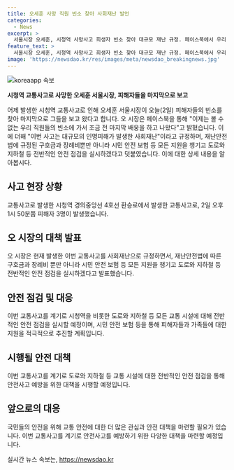 ```yaml
---
title: 오세훈 사망 직원 빈소 찾아 사회재난 발언
categories:
  - News
excerpt: >
  서울시장 오세훈, 시청역 사망사고 희생자 빈소 찾아 대규모 재난 규정. 페이스북에서 우리 직원들의 빈소에 마지막 배웅 밝혀. 대규모 피해로 재난안전법 규정된 구호금 및 안전 보험 등 모든 지원 챙기고 전반적인 안전 점검 실시 예정. (#시청역 #교통사고 #희생자)
feature_text: >
  서울시장 오세훈, 시청역 사망사고 희생자 빈소 찾아 대규모 재난 규정. 페이스북에서 우리 직원들의 빈소에 마지막 배웅 밝혀. 대규모 피해로 재난안전법 규정된 구호금 및 안전 보험 등 모든 지원 챙기고 전반적인 안전 점검 실시 예정. (#시청역 #교통사고 #희생자)
image: 'https://newsdao.kr/res/images/meta/newsdao_breakingnews.jpg'
---
```


<p><img src="https://newsdao.kr/res/images/meta/newsdao_breakingnews.jpg" alt="koreaapp 속보" /></p>

<p><b>시청역 교통사고로 사망한 오세훈 서울시장, 피해자들을 마지막으로 보고</b></p>

<p data-ke-size="size16">어제 발생한 시청역 교통사고로 인해 오세훈 서울시장이 오늘(2일) 피해자들의 빈소를 찾아 마지막으로 그들을 보고 왔다고 합니다. 오 시장은 페이스북을 통해 "이제는 볼 수 없는 우리 직원들의 빈소에 가서 조금 전 마지막 배웅을 하고 나왔다"고 밝혔습니다. 이에 더해 "이번 사고는 대규모의 인명피해가 발생한 사회재난"이라고 규정하며, 재난안전법에 규정된 구호금과 장례비뿐만 아니라 시민 안전 보험 등 모든 지원을 챙기고 도로와 지하철 등 전반적인 안전 점검을 실시하겠다고 덧붙였습니다. 이에 대한 상세 내용을 알아봅시다.</p>

<h2 data-ke-size="size26">사고 현장 상황</h2>

<p data-ke-size="size16">교통사고로 발생한 시청역 경의중앙선 4호선 환승로에서 발생한 교통사고로, 2일 오후 1시 50분쯤 피해자 3명이 발생했습니다.</p>

<h2 data-ke-size="size26">오 시장의 대책 발표</h2>

<p data-ke-size="size16">오 시장은 현재 발생한 이번 교통사고를 사회재난으로 규정하면서, 재난안전법에 따른 구호금과 장례비 뿐만 아니라 시민 안전 보험 등 모든 지원을 챙기고 도로와 지하철 등 전반적인 안전 점검을 실시하겠다고 발표했습니다.</p>

<h2 data-ke-size="size26">안전 점검 및 대응</h2>

<p data-ke-size="size16">이번 교통사고를 계기로 시청역을 비롯한 도로와 지하철 등 모든 교통 시설에 대해 전반적인 안전 점검을 실시할 예정이며, 시민 안전 보험 등을 통해 피해자들과 가족들에 대한 지원을 적극적으로 추진할 계획입니다.</p>

<h2 data-ke-size="size26">시행될 안전 대책</h2>

<p data-ke-size="size16">이번 교통사고를 계기로 도로와 지하철 등 교통 시설에 대한 전반적인 안전 점검을 통해 안전사고 예방을 위한 대책을 시행할 예정입니다.</p>

<h2 data-ke-size="size26">앞으로의 대응</h2>

<p data-ke-size="size16">국민들의 안전을 위해 교통 안전에 대한 더 많은 관심과 안전 대책을 마련할 필요가 있습니다. 이번 교통사고를 계기로 안전사고를 예방하기 위한 다양한 대책을 마련할 예정입니다.</p>
실시간 뉴스 속보는, <a href="https://newsdao.kr" rel="dofollow">https://newsdao.kr</a>


